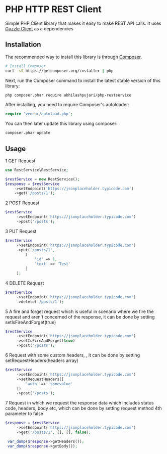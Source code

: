 PHP HTTP REST Client
=======================
Simple PHP Client library that makes it easy to make REST API calls.
It uses [Guzzle Client](http://docs.guzzlephp.org/en/stable/) as a dependencies

## Installation

The recommended way to install this library is through
[Composer](http://getcomposer.org).

```bash
# Install Composer
curl -sS https://getcomposer.org/installer | php
```

Next, run the Composer command to install the latest stable version of this library:

```bash
php composer.phar require abhilashpujari/php-restservice
```

After installing, you need to require Composer's autoloader:

```php
require 'vendor/autoload.php';
```

You can then later update this library using composer:

 ```bash
composer.phar update
 ```

 ## Usage

1 GET Request
 ```php
 use RestService\RestService;

 $restService = new RestService();
 $response = $restService
     ->setEndpoint('https://jsonplaceholder.typicode.com')
     ->get('/posts/1');
 ```

2 POST Request
```php
$restService
     ->setEndpoint('https://jsonplaceholder.typicode.com')
     ->post('/posts');
```

3 PUT Request
```php
$restService
     ->setEndpoint('https://jsonplaceholder.typicode.com')
     ->put('/posts/1',
         [
             'id' => 1,
             'text' => 'Test'
         ]
     );
```

4 DELETE Request
```php
$restService
     ->setEndpoint('https://jsonplaceholder.typicode.com')
     ->delete('/posts/1');
```

5 A fire and forget request which is useful in scenario where we fire the request and aren't
concerned of the response, it can be done by setting setIsFireAndForget(true)
```php
$restService
     ->setEndpoint('https://jsonplaceholder.typicode.com')
     ->setIsFireAndForget(true)
     ->post('/posts');
```

6 Request with some custom headers, , it can be done by setting setRequestHeaders(headers array)
```php
$restService
     ->setEndpoint('https://jsonplaceholder.typicode.com')
     ->setRequestHeaders([
         'auth' => 'somevalue'
     ])
     ->post('/posts');
```

7 Request in which we request the response data which includes status code, headers, body etc,
which can be done by setting request method 4th parameter to false
```php
$response = $restService
     ->setEndpoint('https://jsonplaceholder.typicode.com')
     ->get('/posts/1', [], [], false);

 var_dump($response->getHeaders());
 var_dump($response->getBody());
```